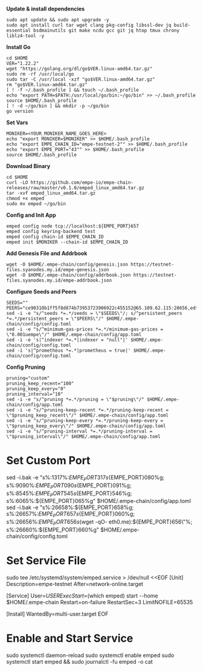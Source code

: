 **Update & install dependencies**
```
sudo apt update && sudo apt upgrade -y
sudo apt install curl tar wget clang pkg-config libssl-dev jq build-essential bsdmainutils git make ncdu gcc git jq htop tmux chrony liblz4-tool -y
```

**Install Go**
```
cd $HOME
VER="1.22.2"
wget "https://golang.org/dl/go$VER.linux-amd64.tar.gz"
sudo rm -rf /usr/local/go
sudo tar -C /usr/local -xzf "go$VER.linux-amd64.tar.gz"
rm "go$VER.linux-amd64.tar.gz"
[ ! -f ~/.bash_profile ] && touch ~/.bash_profile
echo "export PATH=$PATH:/usr/local/go/bin:~/go/bin" >> ~/.bash_profile
source $HOME/.bash_profile
[ ! -d ~/go/bin ] && mkdir -p ~/go/bin
go version
```

**Set Vars**
```
MONIKER=<YOUR_MONIKER_NAME_GOES_HERE>
echo "export MONIKER=$MONIKER" >> $HOME/.bash_profile
echo "export EMPE_CHAIN_ID="empe-testnet-2"" >> $HOME/.bash_profile
echo "export EMPE_PORT="43"" >> $HOME/.bash_profile
source $HOME/.bash_profile
```

**Download Binary**
```
cd $HOME
curl -LO https://github.com/empe-io/empe-chain-releases/raw/master/v0.1.0/emped_linux_amd64.tar.gz
tar -xvf emped_linux_amd64.tar.gz 
chmod +x emped
sudo mv emped ~/go/bin
```

**Config and Init App**
```
emped config node tcp://localhost:${EMPE_PORT}657
emped config keyring-backend test
emped config chain-id $EMPE_CHAIN_ID
emped init $MONIKER --chain-id $EMPE_CHAIN_ID
```

**Add Genesis File and Addrbook**
```
wget -O $HOME/.empe-chain/config/genesis.json https://testnet-files.syanodes.my.id/empe-genesis.json
wget -O $HOME/.empe-chain/config/addrbook.json https://testnet-files.syanodes.my.id/empe-addrbook.json
```

**Configure Seeds and Peers**
```
SEEDS=""
PEERS="ce90310b1ff5f8d874b73953723906922c455152@65.109.62.115:20656,edfc10bbf28b5052658b3b8b901d7d0fc25812a0@193.70.45.145:26656"
sed -i -e "s/^seeds *=.*/seeds = \"$SEEDS\"/; s/^persistent_peers *=.*/persistent_peers = \"$PEERS\"/" $HOME/.empe-chain/config/config.toml
sed -i -e "s/^minimum-gas-prices *=.*/minimum-gas-prices = \"0.001uempe\"/" $HOME/.empe-chain/config/app.toml
sed -i -e 's|^indexer *=.*|indexer = "null"|' $HOME/.empe-chain/config/config.toml
sed -i 's|^prometheus *=.*|prometheus = true|' $HOME/.empe-chain/config/config.toml
```

**Config Pruning**
```
pruning="custom"
pruning_keep_recent="100"
pruning_keep_every="0"
pruning_interval="10"
sed -i -e "s/^pruning *=.*/pruning = \"$pruning\"/" $HOME/.empe-chain/config/app.toml
sed -i -e "s/^pruning-keep-recent *=.*/pruning-keep-recent = \"$pruning_keep_recent\"/" $HOME/.empe-chain/config/app.toml
sed -i -e "s/^pruning-keep-every *=.*/pruning-keep-every = \"$pruning_keep_every\"/" $HOME/.empe-chain/config/app.toml
sed -i -e "s/^pruning-interval *=.*/pruning-interval = \"$pruning_interval\"/" $HOME/.empe-chain/config/app.toml
```

# Set Custom Port
sed -i.bak -e "s%:1317%:${EMPE_PORT}317%g;
s%:8080%:${EMPE_PORT}080%g;
s%:9090%:${EMPE_PORT}090%g;
s%:9091%:${EMPE_PORT}091%g;
s%:8545%:${EMPE_PORT}545%g;
s%:8546%:${EMPE_PORT}546%g;
s%:6065%:${EMPE_PORT}065%g" $HOME/.empe-chain/config/app.toml
sed -i.bak -e "s%:26658%:${EMPE_PORT}658%g;
s%:26657%:${EMPE_PORT}657%g;
s%:6060%:${EMPE_PORT}060%g;
s%:26656%:${EMPE_PORT}656%g;
s%^external_address = \"\"%external_address = \"$(wget -qO- eth0.me):${EMPE_PORT}656\"%;
s%:26660%:${EMPE_PORT}660%g" $HOME/.empe-chain/config/config.toml


# Set Service File
sudo tee /etc/systemd/system/emped.service > /dev/null <<EOF
[Unit]
Description=empe-testnet
After=network-online.target

[Service]
User=$USER
ExecStart=$(which emped) start --home $HOME/.empe-chain
Restart=on-failure
RestartSec=3
LimitNOFILE=65535

[Install]
WantedBy=multi-user.target
EOF


# Enable and Start Service
sudo systemctl daemon-reload
sudo systemctl enable emped
sudo systemctl start emped && sudo journalctl -fu emped -o cat

